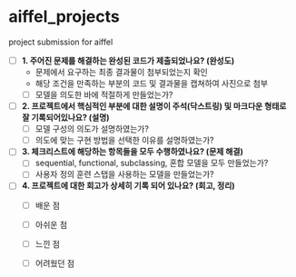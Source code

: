 
# aiffel_projects
project submission for aiffel

- [ ]  **1. 주어진 문제를 해결하는 완성된 코드가 제출되었나요? (완성도)**
    - 문제에서 요구하는 최종 결과물이 첨부되었는지 확인
    - 해당 조건을 만족하는 부분의 코드 및 결과물을 캡쳐하여 사진으로 첨부
    - [ ] 모델을 의도한 바에 적절하게 만들었는가?

- [ ]  **2. 프로젝트에서 핵심적인 부분에 대한 설명이 주석(닥스트링) 및 마크다운 형태로 잘 기록되어있나요? (설명)**
    - [ ]  모델 구성의 의도가 설명하였는가?
    - [ ]  의도에 맞는 구현 방법을 선택한 이유를 설명하였는가?
    
- [ ]  **3. 체크리스트에 해당하는 항목들을 모두 수행하였나요? (문제 해결)**
    - [ ]  sequential, functional, subclassing, 혼합 모델을 모두 만들었는가?
    - [ ]  사용자 정의 훈련 스탭을 사용하는 모델을 만들었는가?
    
- [ ]  **4. 프로젝트에 대한 회고가 상세히 기록 되어 있나요? (회고, 정리)**
    - [ ]  배운 점
    - [ ]  아쉬운 점
    - [ ]  느낀 점
    - [ ]  어려웠던 점


